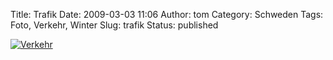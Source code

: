 Title: Trafik
Date: 2009-03-03 11:06
Author: tom
Category: Schweden
Tags: Foto, Verkehr, Winter
Slug: trafik
Status: published

[![Verkehr](/pic/flogstatrafik_s.jpg "Verkehr")](/pic/flogstatrafik_l.jpg)

